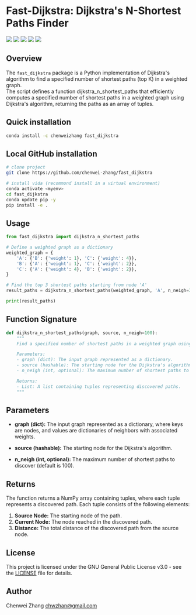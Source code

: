 # Fast-Dijkstra: Dijkstra's N-Shortest Paths Finder

[![](https://img.shields.io/badge/fast__dijkstra-0.1.0-gold)](https://anaconda.org/ChenweiZhang/fast_dijkstra)
![](https://anaconda.org/chenweizhang/fast_dijkstra/badges/latest_release_date.svg)
![](https://anaconda.org/chenweizhang/fast_dijkstra/badges/platforms.svg)
![](https://anaconda.org/chenweizhang/fast_dijkstra/badges/license.svg)
![](https://anaconda.org/chenweizhang/fast_dijkstra/badges/downloads.svg)

## Overview

The `fast_dijkstra` package is a Python implementation of Dijkstra's algorithm to find a specified number of shortest paths (top K) in a weighted graph. \
The script defines a function dijkstra_n_shortest_paths that efficiently computes a specified number of shortest paths in a weighted graph using Dijkstra's algorithm, returning the paths as an array of tuples.

## Quick installation
```bash
conda install -c chenweizhang fast_dijkstra
```

## Local GitHub installation

```bash
# clone project   
git clone https://github.com/chenwei-zhang/fast_dijkstra

# install vida (recommond install in a virtual environment) 
conda activate <myenv>
cd fast_dijkstra
conda update pip -y
pip install -e .   
```

## Usage

```python
from fast_dijkstra import dijkstra_n_shortest_paths

# Define a weighted graph as a dictionary
weighted_graph = {
    'A': {'B': {'weight': 1}, 'C': {'weight': 4}},
    'B': {'A': {'weight': 1}, 'C': {'weight': 2}},
    'C': {'A': {'weight': 4}, 'B': {'weight': 2}},
}

# Find the top 3 shortest paths starting from node 'A'
result_paths = dijkstra_n_shortest_paths(weighted_graph, 'A', n_neigh=3)

print(result_paths)
```

## Function Signature

```python
def dijkstra_n_shortest_paths(graph, source, n_neigh=100):
    """
    Find a specified number of shortest paths in a weighted graph using Dijkstra's algorithm.

    Parameters:
    - graph (dict): The input graph represented as a dictionary.
    - source (hashable): The starting node for the Dijkstra's algorithm.
    - n_neigh (int, optional): The maximum number of shortest paths to discover (default is 100).

    Returns:
    - List: A list containing tuples representing discovered paths.
    """
```

## Parameters

- **graph (dict):** The input graph represented as a dictionary, where keys are nodes, and values are dictionaries of neighbors with associated weights.

- **source (hashable):** The starting node for the Dijkstra's algorithm.

- **n_neigh (int, optional):** The maximum number of shortest paths to discover (default is 100).

## Returns

The function returns a NumPy array containing tuples, where each tuple represents a discovered path. Each tuple consists of the following elements:

1. **Source Node:** The starting node of the path.
2. **Current Node:** The node reached in the discovered path.
3. **Distance:** The total distance of the discovered path from the source node.

## License

This project is licensed under the GNU General Public License v3.0 - see the [LICENSE](LICENSE) file for details.

## Author

Chenwei Zhang [chwzhan@gmail.com](mailto:chwzhan@gmail.com)

